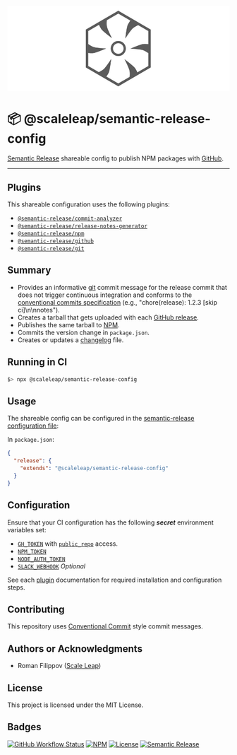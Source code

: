 ![](https://raw.githubusercontent.com/ScaleLeap/semantic-release-config/master/docs/assets/header.png)

📦 @scaleleap/semantic-release-config
===================================

[Semantic Release](https://github.com/semantic-release/semantic-release) shareable config to publish NPM packages with [GitHub](https://github.com).

---

## Plugins

This shareable configuration uses the following plugins:

- [`@semantic-release/commit-analyzer`](https://github.com/semantic-release/commit-analyzer)
- [`@semantic-release/release-notes-generator`](https://github.com/semantic-release/release-notes-generator)
- [`@semantic-release/npm`](https://github.com/semantic-release/npm)
- [`@semantic-release/github`](https://github.com/semantic-release/github)
- [`@semantic-release/git`](https://github.com/semantic-release/git)

## Summary

- Provides an informative [git](https://github.com/semantic-release/git) commit message for the release commit that does not trigger continuous integration and conforms to the [conventional commits specification](https://www.conventionalcommits.org/) (e.g., "chore(release): 1.2.3 [skip ci]\n\nnotes").
- Creates a tarball that gets uploaded with each [GitHub release](https://github.com/semantic-release/github).
- Publishes the same tarball to [NPM](https://github.com/semantic-release/npm).
- Commits the version change in `package.json`.
- Creates or updates a [changelog](https://github.com/semantic-release/changelog) file.

## Running in CI

```sh
$> npx @scaleleap/semantic-release-config
```

## Usage

The shareable config can be configured in the [semantic-release configuration file](https://github.com/semantic-release/semantic-release/blob/master/docs/usage/configuration.md#configuration):

In `package.json`:

```json
{
  "release": {
    "extends": "@scaleleap/semantic-release-config"
  }
}
```

## Configuration

Ensure that your CI configuration has the following **_secret_** environment variables set:

- [`GH_TOKEN`](https://github.com/settings/tokens) with [`public_repo`](https://developer.github.com/apps/building-oauth-apps/understanding-scopes-for-oauth-apps/#available-scopes) access.
- [`NPM_TOKEN`](https://docs.npmjs.com/cli/token)
- [`NODE_AUTH_TOKEN`](https://docs.npmjs.com/cli/token)
- [`SLACK_WEBHOOK`](https://github.com/juliuscc/semantic-release-slack-bot/) *Optional*

See each [plugin](#plugins) documentation for required installation and configuration steps.

## Contributing

This repository uses [Conventional Commit](https://www.conventionalcommits.org/) style commit messages.

## Authors or Acknowledgments

* Roman Filippov ([Scale Leap](https://www.scaleleap.com))

## License

This project is licensed under the MIT License.

## Badges

[![GitHub Workflow Status](https://img.shields.io/github/workflow/status/ScaleLeap/semantic-release-config/CI)](https://github.com/ScaleLeap/semantic-release-config/actions)
[![NPM](https://img.shields.io/npm/v/@scaleleap/semantic-release-config)](https://npm.im/@scaleleap/semantic-release-config)
[![License](https://img.shields.io/npm/l/@scaleleap/semantic-release-config)](./LICENSE)
[![Semantic Release](https://img.shields.io/badge/%20%20%F0%9F%93%A6%F0%9F%9A%80-semantic--release-e10079.svg)](https://github.com/semantic-release/semantic-release)
